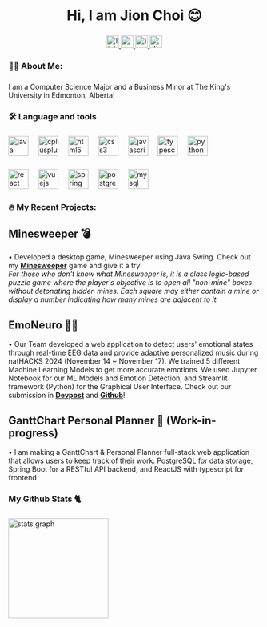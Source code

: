 <h1 align="center">Hi, I am Jion Choi 😊</h1>

###

<div align="center">
  <a href="https://www.linkedin.com/in/jion-choi/" target="_blank">
    <img src="https://img.shields.io/static/v1?message=LinkedIn&logo=linkedin&label=&color=0077B5&logoColor=white&labelColor=&style=for-the-badge" height="25" alt="linkedin logo"  />
  </a>
  <a href="chlwldhs@gmail.com" target="_blank">
    <img src="https://img.shields.io/static/v1?message=Gmail&logo=gmail&label=&color=D14836&logoColor=white&labelColor=&style=for-the-badge" height="25" alt="gmail logo"  />
  </a>
  <a href="https://www.instagram.com/j0hn_choi/" target="_blank">
    <img src="https://img.shields.io/static/v1?message=Instagram&logo=instagram&label=&color=E4405F&logoColor=white&labelColor=&style=for-the-badge" height="25" alt="instagram logo"  />
  </a>
  <a href="jion_choi" target="_blank">
    <img src="https://img.shields.io/static/v1?message=Discord&logo=discord&label=&color=7289DA&logoColor=white&labelColor=&style=for-the-badge" height="25" alt="discord logo"  />
  </a>
</div>

###

<h3 align="left">👩‍💻  About Me:</h3>

###

<p align="left">I am a Computer Science Major and a Business Minor at The King's University in Edmonton, Alberta!</p>

###

<h3 align="left">🛠 Language and tools</h3>

###

<div align="left">
  <img src="https://cdn.jsdelivr.net/gh/devicons/devicon/icons/java/java-original.svg" height="40" alt="java logo"  />
  <img width="12" />
  <img src="https://cdn.jsdelivr.net/gh/devicons/devicon/icons/cplusplus/cplusplus-original.svg" height="40" alt="cplusplus logo"  />
  <img width="12" />
  <img src="https://cdn.jsdelivr.net/gh/devicons/devicon/icons/html5/html5-original.svg" height="40" alt="html5 logo"  />
  <img width="12" />
  <img src="https://cdn.jsdelivr.net/gh/devicons/devicon/icons/css3/css3-original.svg" height="40" alt="css3 logo"  />
  <img width="12" />
  <img src="https://cdn.jsdelivr.net/gh/devicons/devicon/icons/javascript/javascript-original.svg" height="40" alt="javascript logo"  />
  <img width="12" />
  <img src="https://cdn.jsdelivr.net/gh/devicons/devicon/icons/typescript/typescript-original.svg" height="40" alt="typescript logo"  />
  <img width="12" />
  <img src="https://cdn.jsdelivr.net/gh/devicons/devicon/icons/python/python-original.svg" height="40" alt="python logo"  />
</div>

###

<div align="left">
  <img src="https://cdn.jsdelivr.net/gh/devicons/devicon/icons/react/react-original.svg" height="40" alt="react logo"  />
  <img width="12" />
  <img src="https://cdn.jsdelivr.net/gh/devicons/devicon/icons/vuejs/vuejs-original.svg" height="40" alt="vuejs logo"  />
  <img width="12" />
  <img src="https://cdn.jsdelivr.net/gh/devicons/devicon/icons/spring/spring-original.svg" height="40" alt="spring logo"  />
  <img width="12" />
  <img src="https://cdn.jsdelivr.net/gh/devicons/devicon/icons/postgresql/postgresql-original.svg" height="40" alt="postgresql logo"  />
  <img width="12" />
  <img src="https://cdn.jsdelivr.net/gh/devicons/devicon/icons/mysql/mysql-original.svg" height="40" alt="mysql logo"  />
</div>


###

<h3 align="left"> 🔥 My Recent Projects: </h3> 

###

 ## Minesweeper  💣 <br/>
  • Developed a desktop game, Minesweeper using Java Swing. Check out my [**Minesweeper**](https://github.com/jionchoi/Minesweeper) game and give it a try! <br/>
    *For those who don't know what Minesweeper is, it is a class logic-based puzzle game where the player's objective is to open all "non-mine" boxes without detonating hidden mines. Each square may either contain a mine or display a number indicating how many mines are adjacent to it.*
  
##  EmoNeuro 🧠🎼  <br/>
  • Our Team developed a web application to detect users' emotional states through real-time EEG data and provide adaptive personalized music during natHACKS 2024 (November 14 ~ November 17). We trained 5 different Machine Learning Models to get more accurate emotions. We used Jupyter Notebook for our ML Models and Emotion Detection, and Streamlit framework (Python) for the Graphical User Interface. Check out our submission in [**Devpost**]( https://devpost.com/software/brainwave-riders?ref_content=contribution-prompt&ref_feature=engagement&ref_medium=email&utm_campaign=contribution-prompt&utm_content=contribution_reminder&utm_medium=email&utm_source=transactional#app-team ) and [**Github**](https://github.com/jionchoi/2024_NatHack_Brainwave_Riders)!
  
 ## GanttChart Personal Planner 📆 (Work-in-progress) <br/>
  • I am making a GanttChart & Personal Planner full-stack web application that allows users to keep track of their work. PostgreSQL for data storage, Spring Boot for a RESTful API backend, and ReactJS with typescript for frontend
<br/>

###
<h3> My Github Stats 🐈 </h3>

###
<div align="left">
  <img src="https://github-readme-stats.vercel.app/api?username=jionchoi&hide_title=false&hide_rank=false&show_icons=true&include_all_commits=true&count_private=true&disable_animations=false&theme=dracula&locale=en&hide_border=false&order=1" height="200" alt="stats graph"  />
</div>

